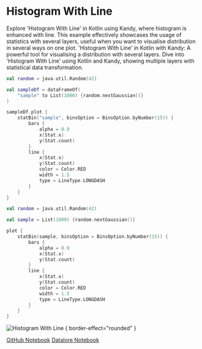 # Histogram With Line

<web-summary>
Explore 'Histogram With Line' in Kotlin using Kandy, where histogram is enhanced with line.
This example effectively showcases the usage of statistics with several layers, useful when you want to visualise distribution in several ways on one plot.
</web-summary>

<card-summary>
'Histogram With Line' in Kotlin with Kandy: A powerful tool for visualising a distribution with several layers.
</card-summary>

<link-summary>
Dive into 'Histogram With Line' using Kotlin and Kandy, showing multiple layers with statistical data transformation.
</link-summary>


<!---IMPORT org.jetbrains.kotlinx.kandy.letsplot.samples.Histogram-->


<!---FUN histogram_with_line-->
<tabs>
<tab title="Dataframe">

```kotlin
val random = java.util.Random(42)

val sampleDf = dataFrameOf(
    "sample" to List(1000) {random.nextGaussian()}
)

sampleDf.plot {
    statBin("sample", binsOption = BinsOption.byNumber(15)) {
        bars {
            alpha = 0.9
            x(Stat.x)
            y(Stat.count)
        }
        line {
            x(Stat.x)
            y(Stat.count)
            color = Color.RED
            width = 1.5
            type = LineType.LONGDASH
        }
    }
}
```

</tab>
<tab title="Collections">

```kotlin
val random = java.util.Random(42)

val sample = List(1000) {random.nextGaussian()}

plot {
    statBin(sample, binsOption = BinsOption.byNumber(15)) {
        bars {
            alpha = 0.9
            x(Stat.x)
            y(Stat.count)
        }
        line {
            x(Stat.x)
            y(Stat.count)
            color = Color.RED
            width = 1.5
            type = LineType.LONGDASH
        }
    }
}
```

</tab></tabs>
<!---END-->


![Histogram With Line](histogram_with_line.svg) { border-effect="rounded" }

<seealso style="cards">
       <category ref="example-ktnb">
           <a href="https://github.com/Kotlin/kandy/blob/main/examples/notebooks/lets-plot/samples/histogram/histogram_with_line.ipynb" summary="View the notebook on our GitHub repository">GitHub Notebook</a>
           <a href="https://datalore.jetbrains.com/report/static/KQKedA4jDrKu63O53gEN0z/CaLnKJdWJWISnAHqhjevNV" summary="Experiment with this example on Datalore">Datalore Notebook</a>
       </category>
</seealso>
